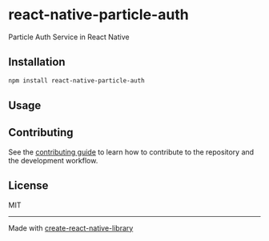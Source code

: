 # react-native-particle-auth

Particle Auth Service in React Native

## Installation

```sh
npm install react-native-particle-auth
```

## Usage


## Contributing

See the [contributing guide](CONTRIBUTING.md) to learn how to contribute to the repository and the development workflow.

## License

MIT

---

Made with [create-react-native-library](https://github.com/callstack/react-native-builder-bob)
